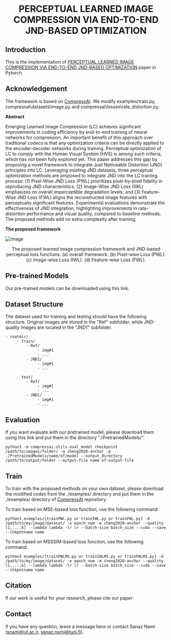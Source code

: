 <h1 align="center"> PERCEPTUAL LEARNED IMAGE COMPRESSION VIA END-TO-END JND-BASED OPTIMIZATION 


## Introduction

This is the implementation of [PERCEPTUAL LEARNED IMAGE COMPRESSION VIA END-TO-END JND-BASED OPTIMIZATION](https://arxiv.org/abs/2402.02836) paper in Pytorch.

## Acknowledgement

The framework is based on [CompressAI](https://github.com/InterDigitalInc/CompressAI). We modify examples/train.py, compressai\datasets\image.py and compressai\losses\rate_distortion.py.

**Abstract**

Emerging Learned image Compression (LC) achieves significant improvements in coding efficiency by end-to-end training of neural networks for compression. An important benefit of this approach over traditional codecs is that any optimization criteria can be directly applied to the encoder-decoder networks during training. Perceptual optimization of LC to comply with the Human Visual System (HVS) is among such criteria, which has not been fully explored yet. This paper addresses this gap by proposing a novel framework to integrate Just Noticeable Distortion (JND) principles into LC. Leveraging existing JND datasets, three perceptual optimization methods are proposed to integrate JND into the LC training process: (1) Pixel-Wise JND Loss (PWL) prioritizes pixel-by-pixel fidelity in reproducing JND characteristics, (2) Image-Wise JND Loss (IWL) emphasizes on overall imperceptible degradation levels, and (3) Feature-Wise JND Loss (FWL) aligns the reconstructed image features with perceptually significant features. Experimental evaluations demonstrate the effectiveness of JND integration, highlighting improvements in rate-distortion performance and visual quality, compared to baseline methods. The proposed methods add no extra complexity after training.


**The proposed framework**


![image](https://github.com/sanaznami/JND-LC/assets/59918141/54b0af4c-fe51-4037-a111-7107cfba6124)

<p align="center">The proposed learned image compression framework and JND-based perceptual loss functions. (a) overall framework. (b) Pixel-wise Loss (PWL). (c) Image-wise Loss (IWL). (d) Feature-wise Loss (FWL).


## Pre-trained Models
Our pre-trained models can be downloaded using this link.


## Dataset Structure
The dataset used for training and testing should have the following structure. Original images are stored in the "Ref" subfolder, while JND-quality images are located in the "JND1" subfolder.


    - rootdir/
         - train/
             - Ref/
                  - img#1
                  - ...             
             - JND1/
                  - img#1
                  - ...

         - test/
             - Ref/
                  - img#1
                  - ...             
             - JND1/
                  - img#1
                  - ...

## Evaluation
If you want evaluate with our pretrained model, please download them using this link and put them in the directory "./PretrainedModels/".

    python3 -m compressai.utils.eval_model checkpoint /path/to/images/folder/ -a cheng2020-anchor -p ./PretrainedModels/name/of/model --output_directory /path/to/output/folder --output-file name-of-output-file


## Train
To train with the proposed methods on your own dataset, please download the modified codes from the ./examples/ directory and put them in the ./examples/ directory of [CompressAI](https://github.com/InterDigitalInc/CompressAI?tab=readme-ov-file) repository.

To train based on MSE-based loss function, use the following command:

    python3 examples/[trainPWL.py or trainIWL.py or trainFWL.py] -d /path/to/my/image/dataset/ -e epoch_num -m cheng2020-anchor --quality [1,...,6] --lambda lambda -lr lr --batch-size batch_size --cuda --save --chkpntname name

To train based on MSSSIM-based loss function, use the following command:

    python3 examples/[trainPWLMS.py or trainIWLMS.py or trainFWLMS.py] -d /path/to/my/image/dataset/ -e epoch_num -m cheng2020-anchor --quality [1,...,6] --lambda lambda -lr lr --batch-size batch_size --cuda --save --chkpntname name

## Citation

If our work is useful for your research, please cite our paper:


## Contact

If you have any question, leave a message here or contact Sanaz Nami (snami@ut.ac.ir, sanaz.nami@tuni.fi).


